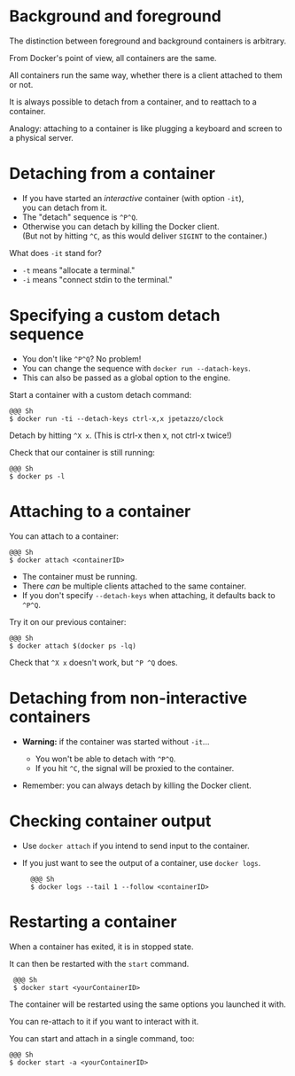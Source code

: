 <!SLIDE>
# Background and foreground

The distinction between foreground and background containers is arbitrary.

From Docker's point of view, all containers are the same.

All containers run the same way, whether there is a client attached to them or not.

It is always possible to detach from a container, and to reattach to a container.

Analogy: attaching to a container is like plugging a keyboard and screen to a physical server.

<!SLIDE>
# Detaching from a container

* If you have started an *interactive* container (with option `-it`),
  <br/>you can detach from it.
* The "detach" sequence is `^P^Q`.
* Otherwise you can detach by killing the Docker client.
  <br/>(But not by hitting `^C`, as this would deliver `SIGINT`
  to the container.)

What does `-it` stand for?

* `-t` means "allocate a terminal."
* `-i` means "connect stdin to the terminal."

<!SLIDE>
# Specifying a custom detach sequence

* You don't like `^P^Q`? No problem!
* You can change the sequence with `docker run --datach-keys`.
* This can also be passed as a global option to the engine.

Start a container with a custom detach command:

    @@@ Sh
    $ docker run -ti --detach-keys ctrl-x,x jpetazzo/clock

Detach by hitting `^X x`. (This is ctrl-x then x, not ctrl-x twice!)

Check that our container is still running:

    @@@ Sh
    $ docker ps -l

<!SLIDE>
# Attaching to a container

You can attach to a container:

    @@@ Sh
    $ docker attach <containerID>

* The container must be running.
* There *can* be multiple clients attached to the same container.
* If you don't specify `--detach-keys` when attaching, it defaults back to `^P^Q`.

Try it on our previous container:

    @@@ Sh
    $ docker attach $(docker ps -lq)

Check that `^X x` doesn't work, but `^P ^Q` does.

<!SLIDE>
# Detaching from non-interactive containers

* **Warning:** if the container was started without `-it`...

  * You won't be able to detach with `^P^Q`.
  * If you hit `^C`, the signal will be proxied to the container.

* Remember: you can always detach by killing the Docker client.

<!SLIDE>
# Checking container output

* Use `docker attach` if you intend to send input to the container.
* If you just want to see the output of a container, use `docker logs`.

        @@@ Sh
        $ docker logs --tail 1 --follow <containerID>

<!SLIDE>
# Restarting a container

When a container has exited, it is in stopped state.

It can then be restarted with the `start` command.

     @@@ Sh
     $ docker start <yourContainerID>

The container will be restarted using the same options you launched it
with.

You can re-attach to it if you want to interact with it.

You can start and attach in a single command, too:

    @@@ Sh
    $ docker start -a <yourContainerID>

